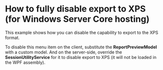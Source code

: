 # How to fully disable export to XPS (for Windows Server Core hosting)


<p>This example shows how you can disable the capability to export to the XPS format.</p><p>To disable this menu item on the client, substitute the <strong>ReportPreviewModel</strong> with a custom model. And on the server-side, override the <strong>SessionUtilityService</strong> for it to disable export to XPS (it will not be loaded in the WPF assembly).</p>

<br/>


